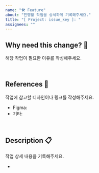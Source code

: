 ```yaml
---
name: "🛠 Feature"
about: "진행할 작업을 상세하게 기록해주세요."
title: "[ Project: issue_key ]: "
assignees: ""
---
```


## Why need this change? 🤔

해당 작업이 필요한 이유를 작성해주세요.

<br/>

## References 🌈

작업에 참고할 디자인이나 링크를 작성해주세요.

- Figma:
- 기타:

<br/>

## Description 📋

작업 상세 내용을 기록해주세요.

-
